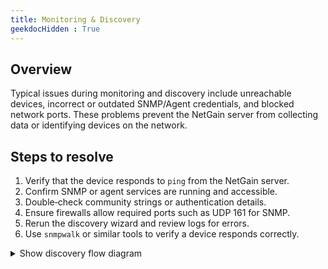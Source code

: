 ```yaml
---
title: Monitoring & Discovery
geekdocHidden : True
---
```



## Overview

Typical issues during monitoring and discovery include unreachable devices, incorrect or outdated SNMP/Agent credentials, and blocked network ports. These problems prevent the NetGain server from collecting data or identifying devices on the network.

## Steps to resolve

1. Verify that the device responds to `ping` from the NetGain server.
2. Confirm SNMP or agent services are running and accessible.
3. Double‑check community strings or authentication details.
4. Ensure firewalls allow required ports such as UDP 161 for SNMP.
5. Rerun the discovery wizard and review logs for errors.
6. Use `snmpwalk` or similar tools to verify a device responds correctly.

<details>
<summary>Show discovery flow diagram</summary>

```mermaid
sequenceDiagram
  participant U as User
  participant D as Discovery Engine
  participant T as Target Device
  U->>D: Start discovery
  D->>T: Probe SNMP/Agent
  T-->>D: Respond with details
  D->>U: Display found device
```

</details>
